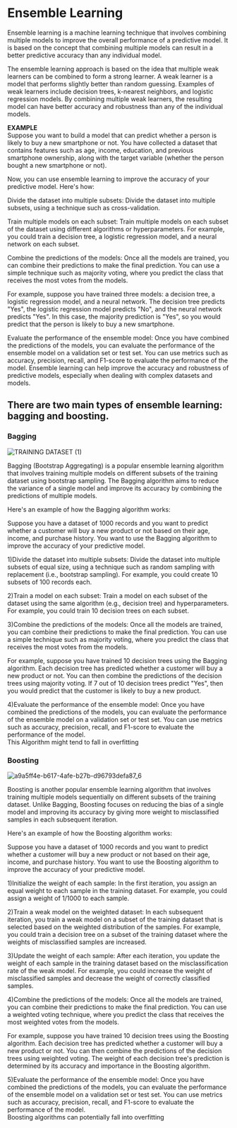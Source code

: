 # Ensemble Learning

Ensemble learning is a machine learning technique that involves combining multiple models to improve the overall performance of a predictive model. It is based on the concept that combining multiple models can result in a better predictive accuracy than any individual model.

The ensemble learning approach is based on the idea that multiple weak learners can be combined to form a strong learner. A weak learner is a model that performs slightly better than random guessing. Examples of weak learners include decision trees, k-nearest neighbors, and logistic regression models. By combining multiple weak learners, the resulting model can have better accuracy and robustness than any of the individual models.

**EXAMPLE**  
Suppose you want to build a model that can predict whether a person is likely to buy a new smartphone or not. You have collected a dataset that contains features such as age, income, education, and previous smartphone ownership, along with the target variable (whether the person bought a new smartphone or not).

Now, you can use ensemble learning to improve the accuracy of your predictive model. Here's how:

Divide the dataset into multiple subsets: Divide the dataset into multiple subsets, using a technique such as cross-validation.

Train multiple models on each subset: Train multiple models on each subset of the dataset using different algorithms or hyperparameters. For example, you could train a decision tree, a logistic regression model, and a neural network on each subset.

Combine the predictions of the models: Once all the models are trained, you can combine their predictions to make the final prediction. You can use a simple technique such as majority voting, where you predict the class that receives the most votes from the models.

For example, suppose you have trained three models: a decision tree, a logistic regression model, and a neural network. The decision tree predicts "Yes", the logistic regression model predicts "No", and the neural network predicts "Yes". In this case, the majority prediction is "Yes", so you would predict that the person is likely to buy a new smartphone.

Evaluate the performance of the ensemble model: Once you have combined the predictions of the models, you can evaluate the performance of the ensemble model on a validation set or test set. You can use metrics such as accuracy, precision, recall, and F1-score to evaluate the performance of the model.
Ensemble learning can help improve the accuracy and robustness of predictive models, especially when dealing with complex datasets and models.

## There are two main types of ensemble learning: bagging and boosting.  
### Bagging 

![TRAINING DATASET (1)](https://github.com/mishramurli464/Machine_Learning/assets/128781536/b5b85bfa-6320-438b-990c-7e3df9963949)

Bagging (Bootstrap Aggregating) is a popular ensemble learning algorithm that involves training multiple models on different subsets of the training dataset using bootstrap sampling. The Bagging algorithm aims to reduce the variance of a single model and improve its accuracy by combining the predictions of multiple models.

Here's an example of how the Bagging algorithm works:

Suppose you have a dataset of 1000 records and you want to predict whether a customer will buy a new product or not based on their age, income, and purchase history. You want to use the Bagging algorithm to improve the accuracy of your predictive model.

1)Divide the dataset into multiple subsets: Divide the dataset into multiple subsets of equal size, using a technique such as random sampling with replacement (i.e., bootstrap sampling). For example, you could create 10 subsets of 100 records each.

2)Train a model on each subset: Train a model on each subset of the dataset using the same algorithm (e.g., decision tree) and hyperparameters. For example, you could train 10 decision trees on each subset.

3)Combine the predictions of the models: Once all the models are trained, you can combine their predictions to make the final prediction. You can use a simple technique such as majority voting, where you predict the class that receives the most votes from the models.

For example, suppose you have trained 10 decision trees using the Bagging algorithm. Each decision tree has predicted whether a customer will buy a new product or not. You can then combine the predictions of the decision trees using majority voting. If 7 out of 10 decision trees predict "Yes", then you would predict that the customer is likely to buy a new product.

4)Evaluate the performance of the ensemble model: Once you have combined the predictions of the models, you can evaluate the performance of the ensemble model on a validation set or test set. You can use metrics such as accuracy, precision, recall, and F1-score to evaluate the performance of the model.  
This Algorithm might tend to fall in overfitting

### Boosting  

![a9a5ff4e-b617-4afe-b27b-d96793defa87_6](https://user-images.githubusercontent.com/128781536/236659152-777a8194-6167-4993-a9e4-f178f6b6a53c.jpg)

Boosting is another popular ensemble learning algorithm that involves training multiple models sequentially on different subsets of the training dataset. Unlike Bagging, Boosting focuses on reducing the bias of a single model and improving its accuracy by giving more weight to misclassified samples in each subsequent iteration.

Here's an example of how the Boosting algorithm works:

Suppose you have a dataset of 1000 records and you want to predict whether a customer will buy a new product or not based on their age, income, and purchase history. You want to use the Boosting algorithm to improve the accuracy of your predictive model.

1)Initialize the weight of each sample: In the first iteration, you assign an equal weight to each sample in the training dataset. For example, you could assign a weight of 1/1000 to each sample.

2)Train a weak model on the weighted dataset: In each subsequent iteration, you train a weak model on a subset of the training dataset that is selected based on the weighted distribution of the samples. For example, you could train a decision tree on a subset of the training dataset where the weights of misclassified samples are increased.

3)Update the weight of each sample: After each iteration, you update the weight of each sample in the training dataset based on the misclassification rate of the weak model. For example, you could increase the weight of misclassified samples and decrease the weight of correctly classified samples.

4)Combine the predictions of the models: Once all the models are trained, you can combine their predictions to make the final prediction. You can use a weighted voting technique, where you predict the class that receives the most weighted votes from the models.

For example, suppose you have trained 10 decision trees using the Boosting algorithm. Each decision tree has predicted whether a customer will buy a new product or not. You can then combine the predictions of the decision trees using weighted voting. The weight of each decision tree's prediction is determined by its accuracy and importance in the Boosting algorithm.

5)Evaluate the performance of the ensemble model: Once you have combined the predictions of the models, you can evaluate the performance of the ensemble model on a validation set or test set. You can use metrics such as accuracy, precision, recall, and F1-score to evaluate the performance of the model.  
Boosting algorithms can potentially fall into overfitting
